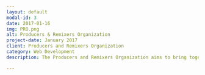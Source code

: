 ```yaml
---
layout: default
modal-id: 3
date: 2017-01-16
img: PRO.png
alt: Producers & Remixers Organization
project-date: January 2017
client: Producers and Remixers Organization
category: Web Development
description: The Producers and Remixers Organization aims to bring together music producers from all backgrounds to share knowledge and grow together.  See the full site at <a href="http://ProducerOrg.com">ProducerOrg.com</a>

---
```

